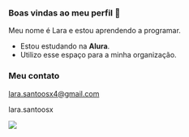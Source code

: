 ### Boas vindas ao meu perfil  👋


Meu nome é Lara e estou aprendendo a programar.

- Estou estudando na **Alura**.
- Utilizo esse espaço para a minha organização.

### Meu contato 

lara.santoosx4@gmail.com 

lara.santoosx

![](https://media1.tenor.com/m/kWejy2kDcTwAAAAC/office.gif)
